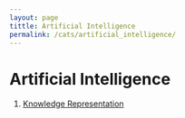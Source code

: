 ```yaml
---
layout: page
tittle: Artificial Intelligence
permalink: /cats/artificial_intelligence/
---
```


# Artificial Intelligence

1. [Knowledge Representation](https://kangdoung.github.io/Knowledge-Representation/)

